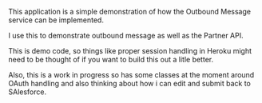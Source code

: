 This application is a simple demonstration of how the Outbound Message service can be implemented. 

I use this to demonstrate outbound message as well as the Partner API. 

This is demo code, so things like proper session handling in Heroku might need to be thought of if you want to build this out a litle better. 

Also, this is a work in progress so has some classes at the moment around OAuth handling and also thinking about how i can edit and submit back to SAlesforce.
